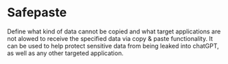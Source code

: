 # Safepaste
Define what kind of data cannot be copied and what target applications are not alowed to receive the specified data via copy & paste functionality.
It can be used to help protect sensitive data from being leaked into chatGPT, as well as any other targeted application.
